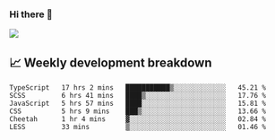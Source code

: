 ### Hi there 👋
<img align="center" src="https://github-readme-stats.vercel.app/api?username=Tumao727&show_icons=true&hide_title=true&theme=dracula" />


## 📈 Weekly development breakdown
<!--START_SECTION:waka-->

```text
TypeScript   17 hrs 2 mins   ███████████▒░░░░░░░░░░░░░   45.21 %
SCSS         6 hrs 41 mins   ████▒░░░░░░░░░░░░░░░░░░░░   17.76 %
JavaScript   5 hrs 57 mins   ████░░░░░░░░░░░░░░░░░░░░░   15.81 %
CSS          5 hrs 9 mins    ███▒░░░░░░░░░░░░░░░░░░░░░   13.66 %
Cheetah      1 hr 4 mins     ▓░░░░░░░░░░░░░░░░░░░░░░░░   02.84 %
LESS         33 mins         ▒░░░░░░░░░░░░░░░░░░░░░░░░   01.46 %
```

<!--END_SECTION:waka-->